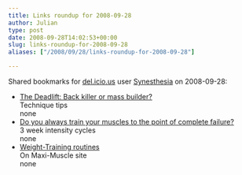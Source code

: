 ```yaml
---
title: Links roundup for 2008-09-28
author: Julian
type: post
date: 2008-09-28T14:02:53+00:00
slug: links-roundup-for-2008-09-28 
aliases: ["/2008/09/28/links-roundup-for-2008-09-28"]

---
```

Shared bookmarks for [del.icio.us][1] user [Synesthesia][2] on 2008-09-28:

  * [The Deadlift: Back killer or mass builder?][3]  
    Technique tips  
    none
  * [Do you always train your muscles to the point of complete failure?][4]  
    3 week intensity cycles  
    none
  * [Weight-Training routines][5]  
    On Maxi-Muscle site  
    none

 [1]: https://del.icio.us/
 [2]: https://del.icio.us/synesthesia
 [3]: https://www.maximuscle.com/trainingtips/thedeadlift.html
 [4]: https://www.maximuscle.com/trainingtips/traintofailure.html
 [5]: https://www.maximuscle.com/toolsanddownloads/trainingroutines.html